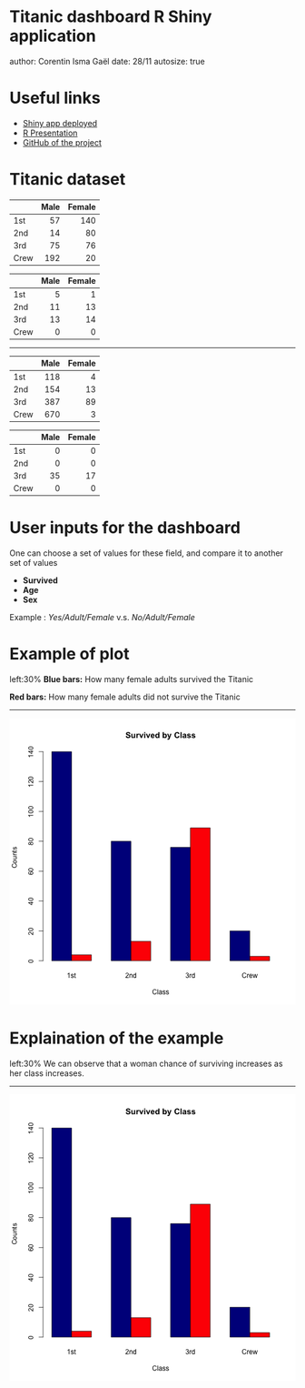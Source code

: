 Titanic dashboard R Shiny application
========================================================
author: Corentin Isma Gaël
date: 28/11
autosize: true

Useful links
========================================================

- [Shiny app deployed](https://corentincoste.shinyapps.io/ing5-dataanalytics-shinyapp/)
- [R Presentation](http://rpubs.com/CorentinCOSTE/554443)
- [GitHub of the project](https://github.com/CorentinCOSTE/ING5-DataAnalytics-ShinyApp)

Titanic dataset
========================================================


|     | Male| Female|
|:----|----:|------:|
|1st  |   57|    140|
|2nd  |   14|     80|
|3rd  |   75|     76|
|Crew |  192|     20|



|     | Male| Female|
|:----|----:|------:|
|1st  |    5|      1|
|2nd  |   11|     13|
|3rd  |   13|     14|
|Crew |    0|      0|

***


|     | Male| Female|
|:----|----:|------:|
|1st  |  118|      4|
|2nd  |  154|     13|
|3rd  |  387|     89|
|Crew |  670|      3|



|     | Male| Female|
|:----|----:|------:|
|1st  |    0|      0|
|2nd  |    0|      0|
|3rd  |   35|     17|
|Crew |    0|      0|

User inputs for the dashboard
========================================================

One can choose a set of values for these field, and compare it to another set of values

- **Survived**
- **Age**
- **Sex**

Example : *Yes/Adult/Female* v.s. *No/Adult/Female*

Example of plot
========================================================
left:30%
**Blue bars:** How many female adults survived the Titanic

**Red bars:** How many female adults did not survive the Titanic

***

![plot of chunk unnamed-chunk-3](RShinyPresentation-figure/unnamed-chunk-3-1.png)


Explaination of the example
========================================================
left:30%
We can observe that a woman chance of surviving increases as her class increases.

***

![plot of chunk unnamed-chunk-4](RShinyPresentation-figure/unnamed-chunk-4-1.png)
